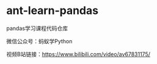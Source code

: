 # ant-learn-pandas
pandas学习课程代码仓库

微信公众号：蚂蚁学Python

视频B站链接：https://www.bilibili.com/video/av67831175/
